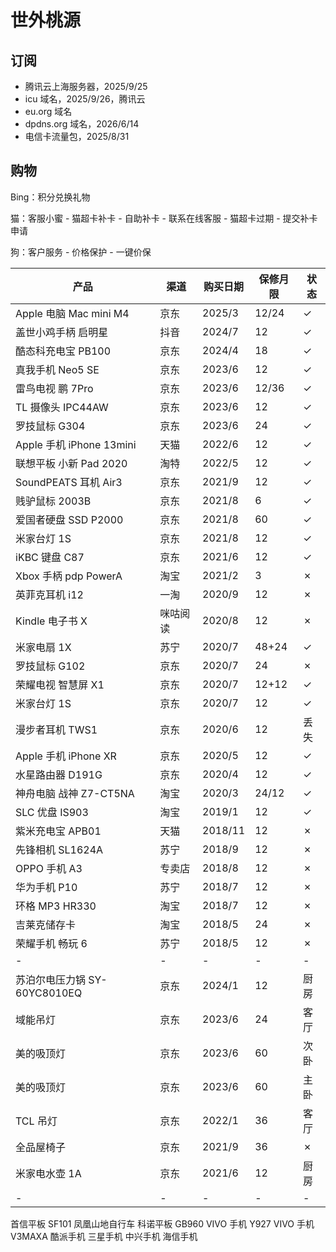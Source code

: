 # 世外桃源

## 订阅

- 腾讯云上海服务器，2025/9/25
- icu 域名，2025/9/26，腾讯云
- eu.org 域名
- dpdns.org 域名，2026/6/14
- 电信卡流量包，2025/8/31

## 购物

Bing：积分兑换礼物

猫：客服小蜜 - 猫超卡补卡 - 自助补卡 - 联系在线客服 - 猫超卡过期 - 提交补卡申请

狗：客户服务 - 价格保护 - 一键价保

产品|渠道|购买日期|保修月限|状态
-|-|-|-|-
Apple 电脑 Mac mini M4|京东|2025/3|12/24|✓
盖世小鸡手柄 启明星|抖音|2024/7|12|✓
酷态科充电宝 PB100|京东|2024/4|18|✓
真我手机 Neo5 SE|京东|2023/6|12|✓
雷鸟电视 鹏 7Pro|京东|2023/6|12/36|✓
TL 摄像头 IPC44AW|京东|2023/6|12|✓
罗技鼠标 G304|京东|2023/6|24|✓
Apple 手机 iPhone 13mini|天猫|2022/6|12|✓
联想平板 小新 Pad 2020|淘特|2022/5|12|✓
SoundPEATS 耳机 Air3|京东|2021/9|12|✓
贱驴鼠标 2003B|京东|2021/8|6|✓
爱国者硬盘 SSD P2000|京东|2021/8|60|✓
米家台灯 1S|京东|2021/8|12|✓
iKBC 键盘 C87|京东|2021/6|12|✓
Xbox 手柄 pdp PowerA|淘宝|2021/2|3|✗
英菲克耳机 i12|一淘|2020/9|12|✗
Kindle 电子书 X|咪咕阅读|2020/8|12|✗
米家电扇 1X|苏宁|2020/7|48+24|✓
罗技鼠标 G102|京东|2020/7|24|✗
荣耀电视 智慧屏 X1|京东|2020/7|12+12|✓
米家台灯 1S|京东|2020/7|12|✓
漫步者耳机 TWS1|京东|2020/6|12|丢失
Apple 手机 iPhone XR|京东|2020/5|12|✓
水星路由器 D191G|京东|2020/4|12|✓
神舟电脑 战神 Z7-CT5NA|淘宝|2020/3|24/12|✓
SLC 优盘 IS903|淘宝|2019/1|12|✓
紫米充电宝 APB01|天猫|2018/11|12|✗
先锋相机 SL1624A|苏宁|2018/9|12|✗
OPPO 手机 A3|专卖店|2018/8|12|✗
华为手机 P10|苏宁|2018/7|12|✗
环格 MP3 HR330|淘宝|2018/7|12|✗
吉莱克储存卡|淘宝|2018/5|24|✗
荣耀手机 畅玩 6|苏宁|2018/5|12|✗
-|-|-|-|-
苏泊尔电压力锅 SY-60YC8010EQ|京东|2024/1|12|厨房
域能吊灯|京东|2023/6|24|客厅
美的吸顶灯|京东|2023/6|60|次卧
美的吸顶灯|京东|2023/6|60|主卧
TCL 吊灯|京东|2022/1|36|客厅
全品屋椅子|京东|2021/9|36|✗
米家电水壶 1A|京东|2021/6|12|厨房
-|-|-|-|-
首信平板 SF101
凤凰山地自行车
科诺平板 GB960
VIVO 手机 Y927
VIVO 手机 V3MAXA
酷派手机
三星手机
中兴手机
海信手机
